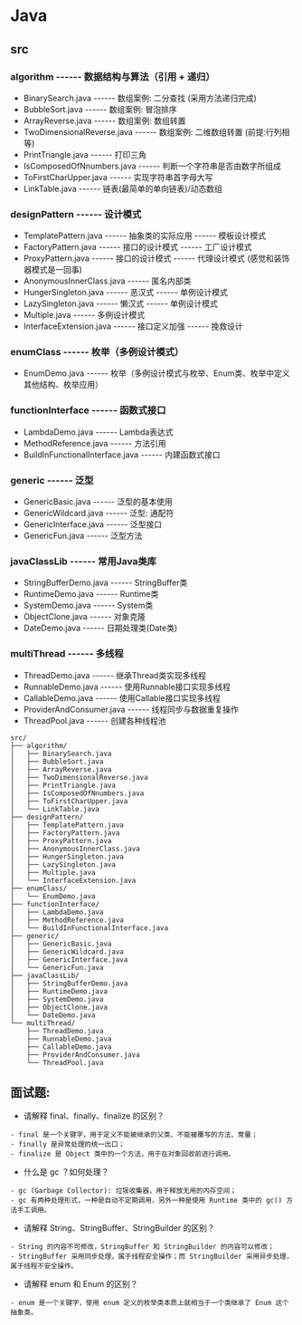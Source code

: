 # Java
## src
### algorithm ------ 数据结构与算法（引用 + 递归）
- BinarySearch.java ------ 数组案例: 二分查找 (采用方法递归完成)
- BubbleSort.java ------ 数组案例: 冒泡排序
- ArrayReverse.java ------ 数组案例: 数组转置
- TwoDimensionalReverse.java ------ 数组案例: 二维数组转置 (前提:行列相等)
- PrintTriangle.java ------ 打印三角
- IsComposedOfNnumbers.java ------ 判断一个字符串是否由数字所组成
- ToFirstCharUpper.java ------ 实现字符串首字母大写
- LinkTable.java ------ 链表(最简单的单向链表)/动态数组
### designPattern ------ 设计模式
- TemplatePattern.java ------ 抽象类的实际应用 ------ 模板设计模式
- FactoryPattern.java ------ 接口的设计模式 ------ 工厂设计模式
- ProxyPattern.java ------ 接口的设计模式 ------ 代理设计模式 (感觉和装饰器模式是一回事)
- AnonymousInnerClass.java ------ 匿名内部类
- HungerSingleton.java ------ 恶汉式 ------ 单例设计模式
- LazySingleton.java ------ 懒汉式 ------ 单例设计模式
- Multiple.java ------ 多例设计模式
- InterfaceExtension.java ------ 接口定义加强 ------ 挽救设计
### enumClass ------ 枚举（多例设计模式）
- EnumDemo.java ------ 枚举（多例设计模式与枚举、Enum类、枚举中定义其他结构、枚举应用）
### functionInterface ------ 函数式接口
- LambdaDemo.java ------ Lambda表达式
- MethodReference.java ------ 方法引用
- BuildInFunctionalInterface.java ------ 内建函数式接口
### generic ------ 泛型
- GenericBasic.java ------ 泛型的基本使用
- GenericWildcard.java ------ 泛型: 通配符
- GenericInterface.java ------ 泛型接口
- GenericFun.java ------ 泛型方法
### javaClassLib ------ 常用Java类库
- StringBufferDemo.java ------ StringBuffer类
- RuntimeDemo.java ------ Runtime类
- SystemDemo.java ------ System类
- ObjectClone.java ------ 对象克隆
- DateDemo.java ------ 日期处理类(Date类)
### multiThread ------ 多线程
- ThreadDemo.java ------ 继承Thread类实现多线程
- RunnableDemo.java ------ 使用Runnable接口实现多线程
- CallableDemo.java ------ 使用Callable接口实现多线程
- ProviderAndConsumer.java ------ 线程同步与数据重复操作
- ThreadPool.java ------ 创建各种线程池

```
src/
├── algorithm/ 
│   ├── BinarySearch.java
│   ├── BubbleSort.java
│   ├── ArrayReverse.java
│   ├── TwoDimensionalReverse.java
│   ├── PrintTriangle.java
│   ├── IsComposedOfNnumbers.java
│   ├── ToFirstCharUpper.java
│   └── LinkTable.java
├── designPattern/
│   ├── TemplatePattern.java
│   ├── FactoryPattern.java
│   ├── ProxyPattern.java
│   ├── AnonymousInnerClass.java
│   ├── HungerSingleton.java
│   ├── LazySingleton.java
│   ├── Multiple.java
│   └── InterfaceExtension.java
├── enumClass/
│   └── EnumDemo.java
├── functionInterface/
│   ├── LambdaDemo.java
│   ├── MethodReference.java
│   └── BuildInFunctionalInterface.java
├── generic/
│   ├── GenericBasic.java
│   ├── GenericWildcard.java
│   ├── GenericInterface.java
│   └── GenericFun.java
├── javaClassLib/
│   ├── StringBufferDemo.java
│   ├── RuntimeDemo.java
│   ├── SystemDemo.java
│   ├── ObjectClone.java
│   └── DateDemo.java
└── multiThread/
    ├── ThreadDemo.java
    ├── RunnableDemo.java
    ├── CallableDemo.java
    ├── ProviderAndConsumer.java
    └── ThreadPool.java
```
## 面试题:
- 请解释 final、finally、finalize 的区别？
```
- final 是一个关键字，用于定义不能被继承的父类、不能被覆写的方法、常量；
- finally 是异常处理的统一出口；
- finalize 是 Object 类中的一个方法，用于在对象回收前进行调用。
```
- 什么是 gc ？如何处理？
```
- gc (Garbage Collector): 垃圾收集器，用于释放无用的内存空间；
- gc 有两种处理形式，一种是自动不定期调用，另外一种是使用 Runtime 类中的 gc() 方法手工调用。
```
- 请解释 String、StringBuffer、StringBuilder 的区别？
```
- String 的内容不可修改，StringBuffer 和 StringBuilder 的内容可以修改；
- StringBuffer 采用同步处理，属于线程安全操作；而 StringBuilder 采用异步处理，属于线程不安全操作。
```
- 请解释 enum 和 Enum 的区别？
```
- enum 是一个关键字，使用 enum 定义的枚举类本质上就相当于一个类继承了 Enum 这个抽象类。
```
